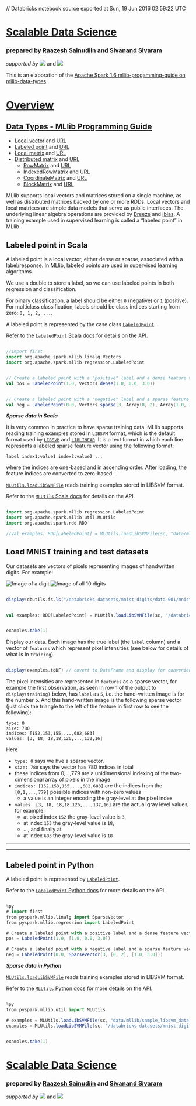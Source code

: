 // Databricks notebook source exported at Sun, 19 Jun 2016 02:59:22 UTC


# [Scalable Data Science](http://www.math.canterbury.ac.nz/~r.sainudiin/courses/ScalableDataScience/)


### prepared by [Raazesh Sainudiin](https://nz.linkedin.com/in/raazesh-sainudiin-45955845) and [Sivanand Sivaram](https://www.linkedin.com/in/sivanand)

*supported by* [![](https://raw.githubusercontent.com/raazesh-sainudiin/scalable-data-science/master/images/databricks_logoTM_200px.png)](https://databricks.com/)
and 
[![](https://raw.githubusercontent.com/raazesh-sainudiin/scalable-data-science/master/images/AWS_logoTM_200px.png)](https://www.awseducate.com/microsite/CommunitiesEngageHome)





This is an elaboration of the [Apache Spark 1.6 mllib-progamming-guide on mllib-data-types](http://spark.apache.org/docs/latest/mllib-data-types.html).

# [Overview](/#workspace/scalable-data-science/xtraResources/ProgGuides1_6/MLlibProgrammingGuide/000_MLlibProgGuide)

## [Data Types - MLlib Programming Guide](/#workspace/scalable-data-science/xtraResources/ProgGuides1_6/MLlibProgrammingGuide/dataTypes/000_dataTypesProgGuide)

-   [Local vector](/#workspace/scalable-data-science/xtraResources/ProgGuides1_6/MLlibProgrammingGuide/dataTypes/001_LocalVector) and [URL](http://spark.apache.org/docs/latest/mllib-data-types.html#local-vector)
-   [Labeled point](/#workspace/scalable-data-science/xtraResources/ProgGuides1_6/MLlibProgrammingGuide/dataTypes/002_LabeledPoint) and [URL](http://spark.apache.org/docs/latest/mllib-data-types.html#labeled-point)
-   [Local matrix](/#workspace/scalable-data-science/xtraResources/ProgGuides1_6/MLlibProgrammingGuide/dataTypes/003_LocalMatrix) and [URL](http://spark.apache.org/docs/latest/mllib-data-types.html#local-matrix)
-   [Distributed matrix](/#workspace/scalable-data-science/xtraResources/ProgGuides1_6/MLlibProgrammingGuide/dataTypes/004_DistributedMatrix) and [URL](http://spark.apache.org/docs/latest/mllib-data-types.html#distributed-matrix)
    -   [RowMatrix](/#workspace/scalable-data-science/xtraResources/ProgGuides1_6/MLlibProgrammingGuide/dataTypes/005_RowMatrix) and [URL](http://spark.apache.org/docs/latest/mllib-data-types.html#rowmatrix)
    -   [IndexedRowMatrix](/#workspace/scalable-data-science/xtraResources/ProgGuides1_6/MLlibProgrammingGuide/dataTypes/006_IndexedRowMatrix) and [URL](http://spark.apache.org/docs/latest/mllib-data-types.html#indexedrowmatrix)
    -   [CoordinateMatrix](/#workspace/scalable-data-science/xtraResources/ProgGuides1_6/MLlibProgrammingGuide/dataTypes/007_CoordinateMatrix) and [URL](http://spark.apache.org/docs/latest/mllib-data-types.html#coordinatematrix)
    -   [BlockMatrix](/#workspace/scalable-data-science/xtraResources/ProgGuides1_6/MLlibProgrammingGuide/dataTypes/008_BlockMatrix) and [URL](http://spark.apache.org/docs/latest/mllib-data-types.html#blockmatrix)

MLlib supports local vectors and matrices stored on a single machine, as
well as distributed matrices backed by one or more RDDs. Local vectors
and local matrices are simple data models that serve as public
interfaces. The underlying linear algebra operations are provided by
[Breeze](http://www.scalanlp.org/) and [jblas](http://jblas.org/). A
training example used in supervised learning is called a “labeled point”
in MLlib.





Labeled point in Scala
-------------

A labeled point is a local vector, either dense or sparse, associated
with a label/response. In MLlib, labeled points are used in supervised
learning algorithms. 

We use a double to store a label, so we can use
labeled points in both regression and classification. 

For binary classification, a label should be either `0` (negative) or `1`
(positive). For multiclass classification, labels should be class
indices starting from zero: `0, 1, 2, ...`.

A labeled point is represented by the case class
[`LabeledPoint`](http://spark.apache.org/docs/latest/api/scala/index.html#org.apache.spark.mllib.regression.LabeledPoint).

Refer to the [`LabeledPoint` Scala docs](http://spark.apache.org/docs/latest/api/scala/index.html#org.apache.spark.mllib.regression.LabeledPoint)
for details on the API.


```scala

//import first
import org.apache.spark.mllib.linalg.Vectors
import org.apache.spark.mllib.regression.LabeledPoint

```
```scala

// Create a labeled point with a "positive" label and a dense feature vector.
val pos = LabeledPoint(1.0, Vectors.dense(1.0, 0.0, 3.0))

```
```scala

// Create a labeled point with a "negative" label and a sparse feature vector.
val neg = LabeledPoint(0.0, Vectors.sparse(3, Array(0, 2), Array(1.0, 3.0)))

```



***Sparse data in Scala***

It is very common in practice to have sparse training data. MLlib
supports reading training examples stored in `LIBSVM` format, which is
the default format used by 
[`LIBSVM`](http://www.csie.ntu.edu.tw/~cjlin/libsvm/) and
[`LIBLINEAR`](http://www.csie.ntu.edu.tw/~cjlin/liblinear/). It is a
text format in which each line represents a labeled sparse feature
vector using the following format:

    label index1:value1 index2:value2 ...

where the indices are one-based and in ascending order. After loading,
the feature indices are converted to zero-based.

[`MLUtils.loadLibSVMFile`](http://spark.apache.org/docs/latest/api/scala/index.html#org.apache.spark.mllib.util.MLUtils$)
reads training examples stored in LIBSVM format.

Refer to the [`MLUtils` Scala docs](http://spark.apache.org/docs/latest/api/scala/index.html#org.apache.spark.mllib.util.MLUtils)
for details on the API.


```scala

import org.apache.spark.mllib.regression.LabeledPoint
import org.apache.spark.mllib.util.MLUtils
import org.apache.spark.rdd.RDD

//val examples: RDD[LabeledPoint] = MLUtils.loadLibSVMFile(sc, "data/mllib/sample_libsvm_data.txt") // from prog guide but no such data here - can wget from github 

```


 
## Load MNIST training and test datasets

Our datasets are vectors of pixels representing images of handwritten digits.  For example:

![Image of a digit](http://training.databricks.com/databricks_guide/digit.png)
![Image of all 10 digits](http://training.databricks.com/databricks_guide/MNIST-small.png)


```scala

display(dbutils.fs.ls("/databricks-datasets/mnist-digits/data-001/mnist-digits-train.txt"))

```
```scala

val examples: RDD[LabeledPoint] = MLUtils.loadLibSVMFile(sc, "/databricks-datasets/mnist-digits/data-001/mnist-digits-train.txt")

```
```scala

examples.take(1)

```


 
Display our data.  Each image has the true label (the `label` column) and a vector of `features` which represent pixel intensities (see below for details of what is in `training`).


```scala

display(examples.toDF) // covert to DataFrame and display for convenient db visualization

```



The pixel intensities are represented in `features` as a sparse vector, for example the first observation, as seen in row 1 of the output to `display(training)` below, has `label` as `5`, i.e. the hand-written image is for the number 5.  And this hand-written image is the following sparse vector (just click the triangle to the left of the feature in first row to see the following):
```
type: 0
size: 780
indices: [152,153,155,...,682,683]
values: [3, 18, 18,18,126,...,132,16]
```
Here 
* `type: 0` says we hve a sparse vector.
* `size: 780` says the vector has 780 indices in total 
 * these indices from 0,...,779 are a unidimensional indexing of the two-dimensional array of pixels in the image
* `indices: [152,153,155,...,682,683]` are the indices from the `[0,1,...,779]` possible indices with non-zero values 
  * a value is an integer encoding the gray-level at the pixel index
* `values: [3, 18, 18,18,126,...,132,16]` are the actual gray level values, for example:
  * at pixed index `152` the gray-level value is `3`, 
  * at index `153` the gray-level value is `18`,
  * ..., and finally at
  * at index `683` the gray-level value is `18`





***
***
Labeled point in Python
-------------
A labeled point is represented by
[`LabeledPoint`](http://spark.apache.org/docs/latest/api/python/pyspark.mllib.html#pyspark.mllib.regression.LabeledPoint).

Refer to the [`LabeledPoint` Python
docs](http://spark.apache.org/docs/latest/api/python/pyspark.mllib.html#pyspark.mllib.regression.LabeledPoint)
for more details on the API.


```scala

%py
# import first
from pyspark.mllib.linalg import SparseVector
from pyspark.mllib.regression import LabeledPoint

# Create a labeled point with a positive label and a dense feature vector.
pos = LabeledPoint(1.0, [1.0, 0.0, 3.0])

# Create a labeled point with a negative label and a sparse feature vector.
neg = LabeledPoint(0.0, SparseVector(3, [0, 2], [1.0, 3.0]))

```



***Sparse data in Python***


[`MLUtils.loadLibSVMFile`](http://spark.apache.org/docs/latest/api/python/pyspark.mllib.html#pyspark.mllib.util.MLUtils)
reads training examples stored in LIBSVM format.

Refer to the [`MLUtils` Python docs](http://spark.apache.org/docs/latest/api/python/pyspark.mllib.html#pyspark.mllib.util.MLUtils)
for more details on the API.


```scala

%py
from pyspark.mllib.util import MLUtils

# examples = MLUtils.loadLibSVMFile(sc, "data/mllib/sample_libsvm_data.txt") #from prog guide but no such data here - can wget from github 
examples = MLUtils.loadLibSVMFile(sc, "/databricks-datasets/mnist-digits/data-001/mnist-digits-train.txt")

```
```scala

examples.take(1)

```




# [Scalable Data Science](http://www.math.canterbury.ac.nz/~r.sainudiin/courses/ScalableDataScience/)


### prepared by [Raazesh Sainudiin](https://nz.linkedin.com/in/raazesh-sainudiin-45955845) and [Sivanand Sivaram](https://www.linkedin.com/in/sivanand)

*supported by* [![](https://raw.githubusercontent.com/raazesh-sainudiin/scalable-data-science/master/images/databricks_logoTM_200px.png)](https://databricks.com/)
and 
[![](https://raw.githubusercontent.com/raazesh-sainudiin/scalable-data-science/master/images/AWS_logoTM_200px.png)](https://www.awseducate.com/microsite/CommunitiesEngageHome)

